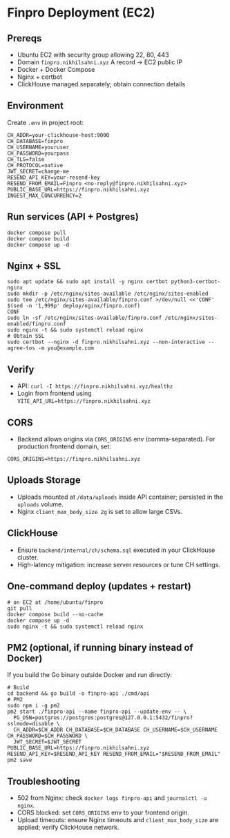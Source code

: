 # Finpro Deployment (EC2)

## Prereqs

- Ubuntu EC2 with security group allowing 22, 80, 443
- Domain `finpro.nikhilsahni.xyz` A record -> EC2 public IP
- Docker + Docker Compose
- Nginx + certbot
- ClickHouse managed separately; obtain connection details

## Environment

Create `.env` in project root:

```
CH_ADDR=your-clickhouse-host:9000
CH_DATABASE=finpro
CH_USERNAME=youruser
CH_PASSWORD=yourpass
CH_TLS=false
CH_PROTOCOL=native
JWT_SECRET=change-me
RESEND_API_KEY=your-resend-key
RESEND_FROM_EMAIL=Finpro <no-reply@finpro.nikhilsahni.xyz>
PUBLIC_BASE_URL=https://finpro.nikhilsahni.xyz
INGEST_MAX_CONCURRENCY=2
```

## Run services (API + Postgres)

```
docker compose pull
docker compose build
docker compose up -d
```

## Nginx + SSL

```
sudo apt update && sudo apt install -y nginx certbot python3-certbot-nginx
sudo mkdir -p /etc/nginx/sites-available /etc/nginx/sites-enabled
sudo tee /etc/nginx/sites-available/finpro.conf >/dev/null <<'CONF'
$(sed -n '1,999p' deploy/nginx/finpro.conf)
CONF
sudo ln -sf /etc/nginx/sites-available/finpro.conf /etc/nginx/sites-enabled/finpro.conf
sudo nginx -t && sudo systemctl reload nginx
# Obtain SSL
sudo certbot --nginx -d finpro.nikhilsahni.xyz --non-interactive --agree-tos -m you@example.com
```

## Verify

- API: `curl -I https://finpro.nikhilsahni.xyz/healthz`
- Login from frontend using `VITE_API_URL=https://finpro.nikhilsahni.xyz`

## CORS

- Backend allows origins via `CORS_ORIGINS` env (comma-separated). For production frontend domain, set:

```
CORS_ORIGINS=https://finpro.nikhilsahni.xyz
```

## Uploads Storage

- Uploads mounted at `/data/uploads` inside API container; persisted in the `uploads` volume.
- Nginx `client_max_body_size 2g` is set to allow large CSVs.

## ClickHouse

- Ensure `backend/internal/ch/schema.sql` executed in your ClickHouse cluster.
- High-latency mitigation: increase server resources or tune CH settings.

## One-command deploy (updates + restart)

```
# on EC2 at /home/ubuntu/finpro
git pull
docker compose build --no-cache
docker compose up -d
sudo nginx -t && sudo systemctl reload nginx
```

## PM2 (optional, if running binary instead of Docker)

If you build the Go binary outside Docker and run directly:

```
# Build
cd backend && go build -o finpro-api ./cmd/api
# PM2
sudo npm i -g pm2
pm2 start ./finpro-api --name finpro-api --update-env -- \
  PG_DSN=postgres://postgres:postgres@127.0.0.1:5432/finpro?sslmode=disable \
  CH_ADDR=$CH_ADDR CH_DATABASE=$CH_DATABASE CH_USERNAME=$CH_USERNAME CH_PASSWORD=$CH_PASSWORD \
  JWT_SECRET=$JWT_SECRET PUBLIC_BASE_URL=https://finpro.nikhilsahni.xyz RESEND_API_KEY=$RESEND_API_KEY RESEND_FROM_EMAIL="$RESEND_FROM_EMAIL"
pm2 save
```

## Troubleshooting

- 502 from Nginx: check `docker logs finpro-api` and `journalctl -u nginx`.
- CORS blocked: set `CORS_ORIGINS` env to your frontend origin.
- Upload timeouts: ensure Nginx timeouts and `client_max_body_size` are applied; verify ClickHouse network.
